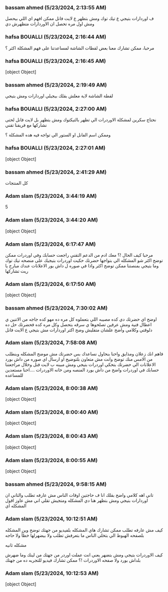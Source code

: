 ### bassam ahmed (5/23/2024, 2:13:55 AM)

ف اوردارات بتيجي ع تيك توك ومش بتظهر ع لايت فانل ممكن افهم اي اللي بيحصل ومش اول مره تحصل ان الاوردارات متظهرش دي

### hafsa BOUALLI (5/23/2024, 2:16:44 AM)

مرحبا، 
ممكن تشارك معنا بعض لقطات الشاشة لمساعدتنا على فهم المشكلة اكثر ؟

### hafsa BOUALLI (5/23/2024, 2:16:45 AM)

[object Object]

### bassam ahmed (5/23/2024, 2:19:49 AM)

لقطة الشاشة لاية معلش بقلك بيجيلي اوردارات ومش بتيجي

### hafsa BOUALLI (5/23/2024, 2:27:00 AM)

نحتاج سكرين لمشكلة الاوردرات الي تظهر بالتيكتوك ومش بتظهر بل لايت فانل لحتى نشاركها مع فريقنا تقني 

وممكن اسم الفانل او الستور الي تواجه فيه هده المشكلة ؟

### hafsa BOUALLI (5/23/2024, 2:27:01 AM)

[object Object]

### bassam ahmed (5/23/2024, 2:41:29 AM)

كل المنتجات

### Adam slam (5/23/2024, 3:44:19 AM)

5

### Adam slam (5/23/2024, 3:44:20 AM)

[object Object]

### Adam slam (5/23/2024, 6:17:47 AM)

مرحبا
كيف الحال !؟
معك ادم من الدعم التقني راجعت حسابك وفي اوردرات ممكن توضح اكثر شو المشكله الي بتواجها حضرتك حكيت اوردرات بتيجيك على منصحه تيك توك وما بتيجي بمنصتنا ممكن توضح اكثر واذا في صوره ل داش بور الاعلانات عندك مبارح يا ريت تشاركها

### Adam slam (5/23/2024, 6:17:50 AM)

[object Object]

### bassam ahmed (5/23/2024, 7:30:02 AM)

اوضح اي حضرتك دي كده مصيبه اللي بتعملوه كل مره ده مهو كده جاجه من الاتنين ي اعطال فنية ومش عرفين تصلحوها ي سرقه بتحصل وكل مره كده فحضرتك حل ده دلوقتي وكلامي واضح علشان متقليش وضح اكتر اوردارات مش بتيجي ع الايت فانل

### Adam slam (5/23/2024, 7:58:08 AM)

فاهم انك زعلان ومذايق واحنا بنحاول نساعدك بس حضرتك مش موضح المشكله وبنطلب من الامس منك توضح وانت مش متعاون بلتوضيح او ارسال اي صوره من داش بورد الاعلانات الي حضرتك بتحكي اوردرات بتيجي ومش مبينه ب لايت فنل وخلال مراجعتنا حسابك في اوردرات واضح من داش بورد المنصه ومن خانه الاوردرات ….احنا مستعدين للمساعده

### Adam slam (5/23/2024, 8:00:38 AM)

[object Object]

### Adam slam (5/23/2024, 8:00:40 AM)

[object Object]

### Adam slam (5/23/2024, 8:00:43 AM)

[object Object]

### Adam slam (5/23/2024, 8:00:55 AM)

[object Object]

### bassam ahmed (5/23/2024, 9:58:15 AM)

تاني اهه كلامي واضح بقلك انا ف حاجتين اوقات الناس مش عارفه تطلب والتاني ان اوردارات بتيجي ومش بتظهر هنا دي المشكله ومتجيش تقلي اني مش عاوز اقول المشكله اي

### Adam slam (5/23/2024, 10:12:51 AM)

كيف مش عارفه تطلب ممكن تشارك هاي المشكله بلفيديو من جهتك توضح وين المشكله بلصفحه الهبوط الي بتخلي الناس ما بتعرفش تطلب ولا بيضهرلها خطأ ولا حاجه

مشكله ثانيه 

كيف الاوردرات بتيجي ومش بتضهر يعني انت عملت اوردر من جهتك من لينك وما ضهرش بلداش بورد ولا صفحه الاوردرات !؟ ممكن تشارك فيديو للتجربه ده من جهتك

### Adam slam (5/23/2024, 10:12:53 AM)

[object Object]
